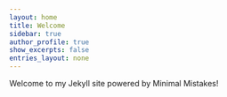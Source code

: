 ```yaml
---
layout: home
title: Welcome
sidebar: true
author_profile: true
show_excerpts: false
entries_layout: none
---
```


Welcome to my Jekyll site powered by Minimal Mistakes!
